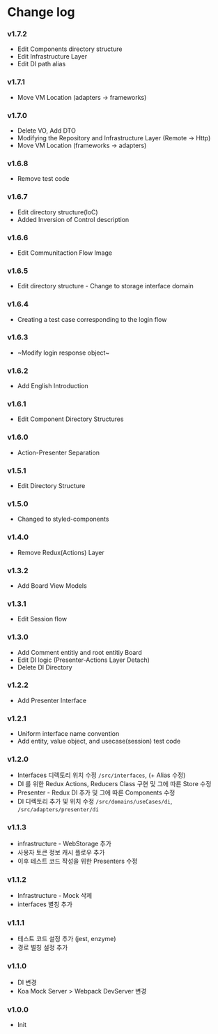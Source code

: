 # Change log

### v1.7.2
* Edit Components directory structure
* Edit Infrastructure Layer
* Edit DI path alias

### v1.7.1
* Move VM Location (adapters -> frameworks)

### v1.7.0
* Delete VO, Add DTO
* Modifying the Repository and Infrastructure Layer (Remote -> Http)
* Move VM Location (frameworks -> adapters)

### v1.6.8
* Remove test code

### v1.6.7
* Edit directory structure(IoC)
* Added Inversion of Control description

### v1.6.6
* Edit Communitaction Flow Image

### v1.6.5
* Edit directory structure - Change to storage interface domain

### v1.6.4
* Creating a test case corresponding to the login flow

### v1.6.3
* ~Modify login response object~

### v1.6.2
* Add English Introduction

### v1.6.1
* Edit Component Directory Structures

### v1.6.0
* Action-Presenter Separation

### v1.5.1
* Edit Directory Structure

### v1.5.0
* Changed to styled-components

### v1.4.0
* Remove Redux(Actions) Layer

### v1.3.2
* Add Board View Models

### v1.3.1
* Edit Session flow

### v1.3.0
* Add Comment entitiy and root entitiy Board
* Edit DI logic (Presenter-Actions Layer Detach)
* Delete DI Directory

### v1.2.2
* Add Presenter Interface

### v1.2.1
* Uniform interface name convention
* Add entity, value object, and usecase(session) test code

### v1.2.0
* Interfaces 디렉토리 위치 수정 `/src/interfaces`, (\+ Alias 수정)
* DI 를 위한 Redux Actions, Reducers Class 구현 및 그에 따른 Store 수정
* Presenter - Redux DI 추가 및 그에 따른 Components 수정
* DI 디렉토리 추가 및 위치 수정 `/src/domains/useCases/di`, `/src/adapters/presenter/di`

### v1.1.3
* infrastructure - WebStorage 추가
* 사용자 토큰 정보 캐시 플로우 추가
* 이후 테스트 코드 작성을 위한 Presenters 수정

### v1.1.2
* Infrastructure - Mock 삭제
* interfaces 별칭 추가

### v1.1.1
* 테스트 코드 설정 추가 (jest, enzyme)
* 경로 별칭 설정 추가

### v1.1.0
* DI 변경
* Koa Mock Server \> Webpack DevServer 변경

### v1.0.0
* Init